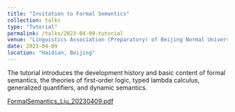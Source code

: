 ```yaml
---
title: "Invitation to Formal Semantics"
collection: talks
type: "Tutorial"
permalink: /talks/2023-04-09-tutorial
venue: "Linguistics Association (Preparatory) of Beijing Normal University"
date: 2023-04-09
location: "Haidian, Beijing"
---
```


The tutorial introduces the development history and basic content of formal semantics, the theories of first-order logic, typed lambda calculus, generalized quantifiers, and dynamic semantics.

[FormalSemantics_Liu_20230409.pdf](https://github.com/liuguitics/liuguitics.github.io/files/12380492/FormalSemantics_Liu_20230409.pdf)
